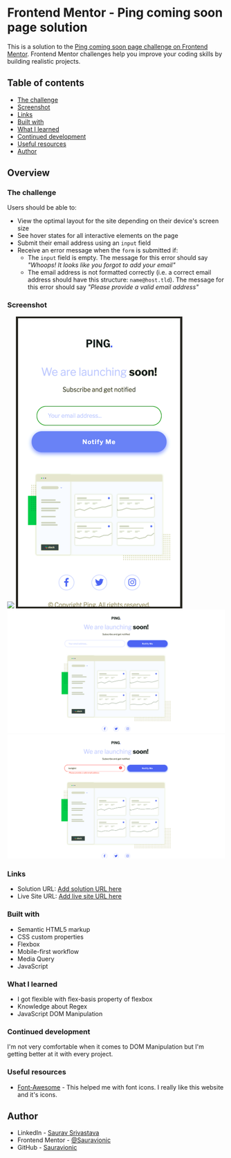# Frontend Mentor - Ping coming soon page solution

This is a solution to the [Ping coming soon page challenge on Frontend Mentor](https://www.frontendmentor.io/challenges/ping-single-column-coming-soon-page-5cadd051fec04111f7b848da). Frontend Mentor challenges help you improve your coding skills by building realistic projects. 

## Table of contents

  - [The challenge](#the-challenge)
  - [Screenshot](#screenshot)
  - [Links](#links)
  - [Built with](#built-with)
  - [What I learned](#what-i-learned)
  - [Continued development](#continued-development)
  - [Useful resources](#useful-resources)
  - [Author](#author)
  

## Overview

### The challenge

Users should be able to:

- View the optimal layout for the site depending on their device's screen size
- See hover states for all interactive elements on the page
- Submit their email address using an `input` field
- Receive an error message when the `form` is submitted if:
	- The `input` field is empty. The message for this error should say *"Whoops! It looks like you forgot to add your email"*
	- The email address is not formatted correctly (i.e. a correct email address should have this structure: `name@host.tld`). The message for this error should say *"Please provide a valid email address"*

### Screenshot

![](./screenshot.jpg)
![Mobile Responsive](./images/mobile.png)
![Desktop Responsive](./images/desktop.png)
![Active State](./images/active.png)

### Links

- Solution URL: [Add solution URL here](https://github.com/Sauravionic/Frontend-MentorPing-single-column-coming-soon-page)
- Live Site URL: [Add live site URL here](https://sauravionic.github.io/Frontend-MentorPing-single-column-coming-soon-page/)


### Built with

- Semantic HTML5 markup
- CSS custom properties
- Flexbox
- Mobile-first workflow
- Media Query
- JavaScript

### What I learned

 - I got flexible with flex-basis property of flexbox
 - Knowledge about Regex
 - JavaScript DOM Manipulation


### Continued development

I'm not very comfortable when it comes to DOM Manipulation but I'm getting better at it with every project.


### Useful resources

- [Font-Awesome](https://fontawesome.com) - This helped me with font icons. I really like this website and it's icons.


## Author

- LinkedIn - [Saurav Srivastava](https://www.linkedin.com/in/saurav-srivastava-4b71b5188/)
- Frontend Mentor - [@Sauravionic](https://www.frontendmentor.io/profile/Sauravionic)
- GitHub - [Sauravionic](https://github.com/Sauravionic)
